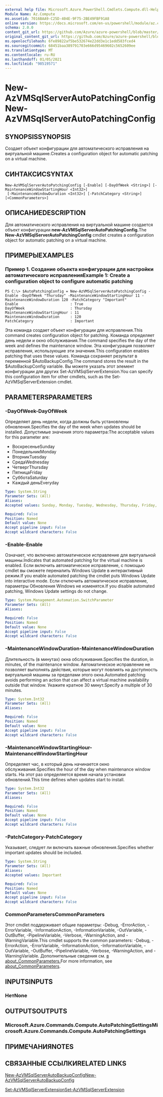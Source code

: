 ```yaml
---
external help file: Microsoft.Azure.PowerShell.Cmdlets.Compute.dll-Help.xml
Module Name: Az.Compute
ms.assetid: 7016BAA9-C25D-404E-9F75-2BE49FBF91A8
online version: https://docs.microsoft.com/en-us/powershell/module/az.compute/new-azvmsqlserverautopatchingconfig
schema: 2.0.0
content_git_url: https://github.com/Azure/azure-powershell/blob/master/src/Compute/Compute/help/New-AzVMSqlServerAutoPatchingConfig.md
original_content_git_url: https://github.com/Azure/azure-powershell/blob/master/src/Compute/Compute/help/New-AzVMSqlServerAutoPatchingConfig.md
ms.openlocfilehash: 6fe89822af5be532674e22dd3e1c1edd583fced4
ms.sourcegitcommit: 68451baa389791703e666d95469602c5652609ee
ms.translationtype: MT
ms.contentlocale: ru-RU
ms.lasthandoff: 01/05/2021
ms.locfileid: "98519571"
---
```

# <span data-ttu-id="6618e-101">New-AzVMSqlServerAutoPatchingConfig</span><span class="sxs-lookup"><span data-stu-id="6618e-101">New-AzVMSqlServerAutoPatchingConfig</span></span>

## <span data-ttu-id="6618e-102">SYNOPSIS</span><span class="sxs-lookup"><span data-stu-id="6618e-102">SYNOPSIS</span></span>
<span data-ttu-id="6618e-103">Создает объект конфигурации для автоматического исправления на виртуальной машине.</span><span class="sxs-lookup"><span data-stu-id="6618e-103">Creates a configuration object for automatic patching on a virtual machine.</span></span>

## <span data-ttu-id="6618e-104">СИНТАКСИС</span><span class="sxs-lookup"><span data-stu-id="6618e-104">SYNTAX</span></span>

```
New-AzVMSqlServerAutoPatchingConfig [-Enable] [-DayOfWeek <String>] [-MaintenanceWindowStartingHour <Int32>]
 [-MaintenanceWindowDuration <Int32>] [-PatchCategory <String>] [<CommonParameters>]
```

## <span data-ttu-id="6618e-105">ОПИСАНИЕ</span><span class="sxs-lookup"><span data-stu-id="6618e-105">DESCRIPTION</span></span>
<span data-ttu-id="6618e-106">Для автоматического исправления на виртуальной машине создается объект конфигурации **new-AzVMSqlServerAutoPatchingConfig.**</span><span class="sxs-lookup"><span data-stu-id="6618e-106">The **New-AzVMSqlServerAutoPatchingConfig** cmdlet creates a configuration object for automatic patching on a virtual machine.</span></span>

## <span data-ttu-id="6618e-107">ПРИМЕРЫ</span><span class="sxs-lookup"><span data-stu-id="6618e-107">EXAMPLES</span></span>

### <span data-ttu-id="6618e-108">Пример 1. Создание объекта конфигурации для настройки автоматического исправления</span><span class="sxs-lookup"><span data-stu-id="6618e-108">Example 1: Create a configuration object to configure automatic patching</span></span>
```
PS C:\> $AutoPatchingConfig = New-AzVMSqlServerAutoPatchingConfig -Enable -DayOfWeek "Thursday" -MaintenanceWindowStartingHour 11 -MaintenanceWindowDuration 120 -PatchCategory "Important"
Enable                        : True
DayOfWeek                     : Thursday
MaintenanceWindowStartingHour : 11
MaintenanceWindowDuration     : 120
PatchCategory                 : Important
```

<span data-ttu-id="6618e-109">Эта команда создает объект конфигурации для исправления.</span><span class="sxs-lookup"><span data-stu-id="6618e-109">This command creates configuration object for patching.</span></span>
<span data-ttu-id="6618e-110">Команда определяет день недели и окно обслуживания.</span><span class="sxs-lookup"><span data-stu-id="6618e-110">The command specifies the day of the week and defines the maintenance window.</span></span>
<span data-ttu-id="6618e-111">Эта конфигурация позволяет исправления, использующие эти значения.</span><span class="sxs-lookup"><span data-stu-id="6618e-111">This configuration enables patching that uses these values.</span></span>
<span data-ttu-id="6618e-112">Команда сохраняет результат в переменной $AutoBackupConfig.</span><span class="sxs-lookup"><span data-stu-id="6618e-112">The command stores the result in the $AutoBackupConfig variable.</span></span>
<span data-ttu-id="6618e-113">Вы можете указать этот элемент конфигурации для других Set-AzVMSqlServerExtension.</span><span class="sxs-lookup"><span data-stu-id="6618e-113">You can specify this configuration item for other cmdlets, such as the Set-AzVMSqlServerExtension cmdlet.</span></span>

## <span data-ttu-id="6618e-114">PARAMETERS</span><span class="sxs-lookup"><span data-stu-id="6618e-114">PARAMETERS</span></span>

### <span data-ttu-id="6618e-115">-DayOfWeek</span><span class="sxs-lookup"><span data-stu-id="6618e-115">-DayOfWeek</span></span>
<span data-ttu-id="6618e-116">Определяет день недели, когда должны быть установлены обновления.</span><span class="sxs-lookup"><span data-stu-id="6618e-116">Specifies the day of the week when updates should be installed.</span></span>
<span data-ttu-id="6618e-117">Допустимые значения этого параметра:</span><span class="sxs-lookup"><span data-stu-id="6618e-117">The acceptable values for this parameter are:</span></span>
- <span data-ttu-id="6618e-118">Воскресенье</span><span class="sxs-lookup"><span data-stu-id="6618e-118">Sunday</span></span>
- <span data-ttu-id="6618e-119">Понедельник</span><span class="sxs-lookup"><span data-stu-id="6618e-119">Monday</span></span>
- <span data-ttu-id="6618e-120">Вторник</span><span class="sxs-lookup"><span data-stu-id="6618e-120">Tuesday</span></span>
- <span data-ttu-id="6618e-121">Среда</span><span class="sxs-lookup"><span data-stu-id="6618e-121">Wednesday</span></span>
- <span data-ttu-id="6618e-122">Четверг</span><span class="sxs-lookup"><span data-stu-id="6618e-122">Thursday</span></span>
- <span data-ttu-id="6618e-123">Пятница</span><span class="sxs-lookup"><span data-stu-id="6618e-123">Friday</span></span>
- <span data-ttu-id="6618e-124">Суббота</span><span class="sxs-lookup"><span data-stu-id="6618e-124">Saturday</span></span>
- <span data-ttu-id="6618e-125">Каждый день</span><span class="sxs-lookup"><span data-stu-id="6618e-125">Everyday</span></span>

```yaml
Type: System.String
Parameter Sets: (All)
Aliases:
Accepted values: Sunday, Monday, Tuesday, Wednesday, Thursday, Friday, Saturday, Everyday

Required: False
Position: Named
Default value: None
Accept pipeline input: False
Accept wildcard characters: False
```

### <span data-ttu-id="6618e-126">-Enable</span><span class="sxs-lookup"><span data-stu-id="6618e-126">-Enable</span></span>
<span data-ttu-id="6618e-127">Означает, что включено автоматическое исправление для виртуальной машины.</span><span class="sxs-lookup"><span data-stu-id="6618e-127">Indicates that automated patching for the virtual machine is enabled.</span></span>
<span data-ttu-id="6618e-128">Если включить автоматическое исправление, с помощью cmdlet вы сможете переналить Windows Update в интерактивный режим.</span><span class="sxs-lookup"><span data-stu-id="6618e-128">If you enable automated patching the cmdlet puts Windows Update into interactive mode.</span></span>
<span data-ttu-id="6618e-129">Если отключить автоматическое исправление, параметры Обновления Windows не изменятся.</span><span class="sxs-lookup"><span data-stu-id="6618e-129">If you disable automated patching, Windows Update settings do not change.</span></span>

```yaml
Type: System.Management.Automation.SwitchParameter
Parameter Sets: (All)
Aliases:

Required: False
Position: Named
Default value: None
Accept pipeline input: False
Accept wildcard characters: False
```

### <span data-ttu-id="6618e-130">-MaintenanceWindowDuration</span><span class="sxs-lookup"><span data-stu-id="6618e-130">-MaintenanceWindowDuration</span></span>
<span data-ttu-id="6618e-131">Длительность (в минутах) окна обслуживания.</span><span class="sxs-lookup"><span data-stu-id="6618e-131">Specifies the duration, in minutes, of the maintenance window.</span></span>
<span data-ttu-id="6618e-132">Автоматическое исправление не позволяет выполнять действия, которые могут повлиять на доступность виртуальной машины за пределами этого окна.</span><span class="sxs-lookup"><span data-stu-id="6618e-132">Automated patching avoids performing an action that can affect a virtual machine availability outside that window.</span></span>
<span data-ttu-id="6618e-133">Укажите кратное 30 минут.</span><span class="sxs-lookup"><span data-stu-id="6618e-133">Specify a multiple of 30 minutes.</span></span>

```yaml
Type: System.Int32
Parameter Sets: (All)
Aliases:

Required: False
Position: Named
Default value: None
Accept pipeline input: False
Accept wildcard characters: False
```

### <span data-ttu-id="6618e-134">-MaintenanceWindowStartingHour</span><span class="sxs-lookup"><span data-stu-id="6618e-134">-MaintenanceWindowStartingHour</span></span>
<span data-ttu-id="6618e-135">Определяет час, в который день начинается окно обслуживания.</span><span class="sxs-lookup"><span data-stu-id="6618e-135">Specifies the hour of the day when maintenance window starts.</span></span>
<span data-ttu-id="6618e-136">На этот раз определяется время начала установки обновлений.</span><span class="sxs-lookup"><span data-stu-id="6618e-136">This time defines when updates start to install.</span></span>

```yaml
Type: System.Int32
Parameter Sets: (All)
Aliases:

Required: False
Position: Named
Default value: None
Accept pipeline input: False
Accept wildcard characters: False
```

### <span data-ttu-id="6618e-137">-PatchCategory</span><span class="sxs-lookup"><span data-stu-id="6618e-137">-PatchCategory</span></span>
<span data-ttu-id="6618e-138">Указывает, следует ли включать важные обновления.</span><span class="sxs-lookup"><span data-stu-id="6618e-138">Specifies whether important updates should be included.</span></span>

```yaml
Type: System.String
Parameter Sets: (All)
Aliases:
Accepted values: Important

Required: False
Position: Named
Default value: None
Accept pipeline input: False
Accept wildcard characters: False
```

### <span data-ttu-id="6618e-139">CommonParameters</span><span class="sxs-lookup"><span data-stu-id="6618e-139">CommonParameters</span></span>
<span data-ttu-id="6618e-140">Этот cmdlet поддерживает общие параметры: -Debug, -ErrorAction, -ErrorVariable, -InformationAction, -InformationVariable, -OutVariable, -OutBuffer, -PipelineVariable, -Verbose, -WarningAction, and -WarningVariable.</span><span class="sxs-lookup"><span data-stu-id="6618e-140">This cmdlet supports the common parameters: -Debug, -ErrorAction, -ErrorVariable, -InformationAction, -InformationVariable, -OutVariable, -OutBuffer, -PipelineVariable, -Verbose, -WarningAction, and -WarningVariable.</span></span> <span data-ttu-id="6618e-141">Дополнительные сведения см. [в about_CommonParameters.](http://go.microsoft.com/fwlink/?LinkID=113216)</span><span class="sxs-lookup"><span data-stu-id="6618e-141">For more information, see [about_CommonParameters](http://go.microsoft.com/fwlink/?LinkID=113216).</span></span>

## <span data-ttu-id="6618e-142">INPUTS</span><span class="sxs-lookup"><span data-stu-id="6618e-142">INPUTS</span></span>

### <span data-ttu-id="6618e-143">Нет</span><span class="sxs-lookup"><span data-stu-id="6618e-143">None</span></span>

## <span data-ttu-id="6618e-144">OUTPUTS</span><span class="sxs-lookup"><span data-stu-id="6618e-144">OUTPUTS</span></span>

### <span data-ttu-id="6618e-145">Microsoft.Azure.Commands.Compute.AutoPatchingSettings</span><span class="sxs-lookup"><span data-stu-id="6618e-145">Microsoft.Azure.Commands.Compute.AutoPatchingSettings</span></span>

## <span data-ttu-id="6618e-146">ПРИМЕЧАНИЯ</span><span class="sxs-lookup"><span data-stu-id="6618e-146">NOTES</span></span>

## <span data-ttu-id="6618e-147">СВЯЗАННЫЕ ССЫЛКИ</span><span class="sxs-lookup"><span data-stu-id="6618e-147">RELATED LINKS</span></span>

[<span data-ttu-id="6618e-148">New-AzVMSqlServerAutoBackupConfig</span><span class="sxs-lookup"><span data-stu-id="6618e-148">New-AzVMSqlServerAutoBackupConfig</span></span>](./New-AzVMSqlServerAutoBackupConfig.md)

[<span data-ttu-id="6618e-149">Set-AzVMSqlServerExtension</span><span class="sxs-lookup"><span data-stu-id="6618e-149">Set-AzVMSqlServerExtension</span></span>](./Set-AzVMSqlServerExtension.md)


